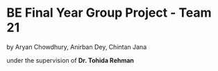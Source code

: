 # BE Final Year Group Project - Team 21

by Aryan Chowdhury, Anirban Dey, Chintan Jana

under the supervision of **Dr. Tohida Rehman**
